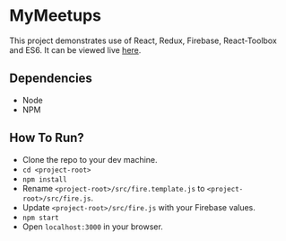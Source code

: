 # MyMeetups
This project demonstrates use of React, Redux, Firebase, React-Toolbox and ES6. It can be viewed live [here](https://mymeetupspk.firebaseapp.com/).

## Dependencies
- Node
- NPM

## How To Run?
- Clone the repo to your dev machine.
- `cd <project-root>`
- `npm install`
- Rename `<project-root>/src/fire.template.js` to `<project-root>/src/fire.js`.
- Update `<project-root>/src/fire.js` with your Firebase values.
- `npm start`
- Open `localhost:3000` in your browser.
